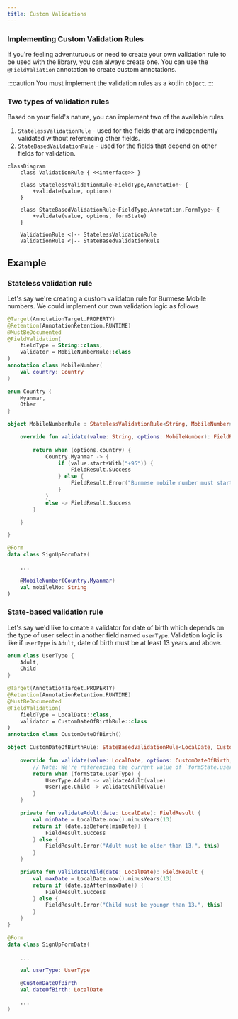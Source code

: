 ```yaml
---
title: Custom Validations
---
```


### Implementing Custom Validation Rules

If you're feeling adventuruous or need to create your own validation rule to be used with the library, you can always create one. You can use the `@FieldValiation` annotation to create custom annotations.

:::caution
You must implement the validation rules as a kotlin `object`.
:::

### Two types of validation rules

Based on your field's nature, you can implement two of the available rules 
1. `StatelessValidationRule` - used for the fields that are independently validated without referencing other fields.
2. `StateBasedVaildationRule` - used for the fields that depend on other fields for validation.



```mermaid
classDiagram    
    class ValidationRule { <<interface>> }

    class StatelessValidationRule~FieldType,Annotation~ {
        +validate(value, options)
    }

    class StateBasedValidationRule~FieldType,Annotation,FormType~ {
        +validate(value, options, formState)
    }

    ValidationRule <|-- StatelessValidationRule
    ValidationRule <|-- StateBasedValidationRule
```

## Example

### Stateless validation rule

Let's say we're creating a custom validaton rule for Burmese Mobile numbers. We could implement our own validation logic as follows

```kotlin title="MobileNumber.kt"
@Target(AnnotationTarget.PROPERTY)
@Retention(AnnotationRetention.RUNTIME)
@MustBeDocumented
@FieldValidation(
    fieldType = String::class,
    validator = MobileNumberRule::class
)
annotation class MobileNumber(
    val country: Country
)

enum Country {
    Myanmar,
    Other
}
```

```kotlin title="MobileNumberRule.kt"
object MobileNumberRule : StatelessValidationRule<String, MobileNumber> {

    override fun validate(value: String, options: MobileNumber): FieldResult {
        
        return when (options.country) {
            Country.Myanmar -> {
                if (value.startsWith("+95")) {
                    FieldResult.Success
                } else {
                    FieldResult.Error("Burmese mobile number must start with +95", this)
                }
            }
            else -> FieldResult.Success
        }

    }

}
```

```kotlin title="SignUpFormData.kt"
@Form
data class SignUpFormData(
    
    ...

    @MobileNumber(Country.Myanmar)
    val mobilelNo: String
)
```

### State-based validation rule

Let's say we'd like to create a validator for date of birth which depends on the type of user select in another field named `userType`. Validation logic is like if `userType` is `Adult`, date of birth must be at least 13 years and above.

```kotlin title="UserType.kt"
enum class UserType {
    Adult,
    Child
}
```

```kotlin title="CustomDateOfBirth.kt"
@Target(AnnotationTarget.PROPERTY)
@Retention(AnnotationRetention.RUNTIME)
@MustBeDocumented
@FieldValidation(
    fieldType = LocalDate::class,
    validator = CustomDateOfBirthRule::class
)
annotation class CustomDateOfBirth()
```

```kotlin title="CustomDateOfBirthRule.kt"
object CustomDateOfBirthRule: StateBasedValidationRule<LocalDate, CustomDateOfBirth, SignUpFormData> {
    
    override fun validate(value: LocalDate, options: CustomDateOfBirth, formState: SignUpFormData): FieldResult {
        // Note: We're referencing the current value of `formState.userType` for validation
        return when (formState.userType) {
            UserType.Adult -> validateAdult(value)
            UserType.Child -> validateChild(value)
        }
    }

    private fun validateAdult(date: LocalDate): FieldResult {
        val minDate = LocalDate.now().minusYears(13)
        return if (date.isBefore(minDate)) {
            FieldResult.Success
        } else {
            FieldResult.Error("Adult must be older than 13.", this)
        }
    }

    private fun valildateChild(date: LocalDate): FieldResult {
        val maxDate = LocalDate.now().minusYears(13)
        return if (date.isAfter(maxDate)) {
            FieldResult.Success
        } else {
            FieldResult.Error("Child must be youngr than 13.", this)
        }
    }
}
```

```kotlin title="SignUpFormData.kt"
@Form
data class SignUpFormData(
    
    ...

    val userType: UserType

    @CustomDateOfBirth
    val dateOfBirth: LocalDate

    ...
)
```
